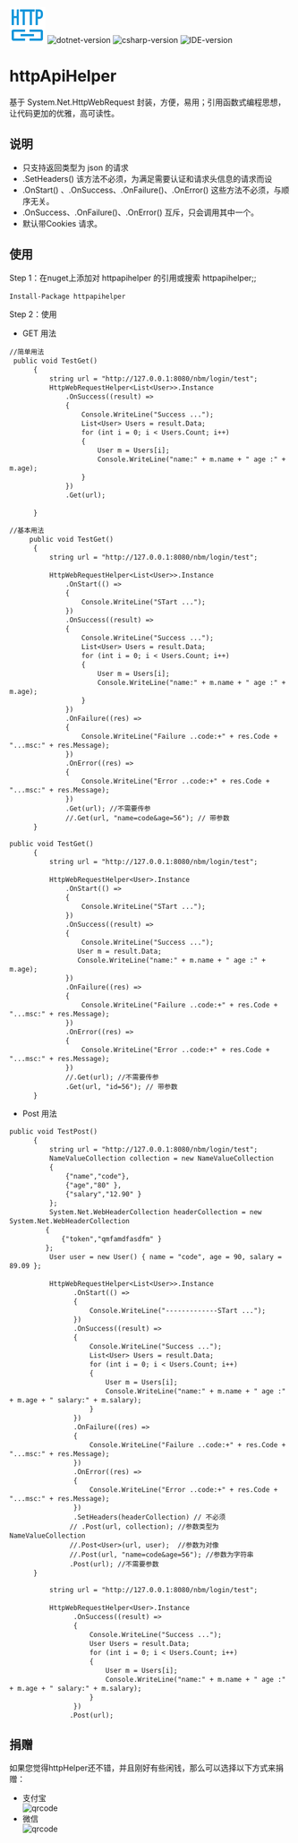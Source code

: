 ![logo](https://raw.githubusercontent.com/crazywolfcode/httpHelper/master/logo.png)
![dotnet-version](https://img.shields.io/badge/.net-%3E%3D4.0-blue.svg) 
![csharp-version](https://img.shields.io/badge/C%23-7.3-blue.svg) 
![IDE-version](https://img.shields.io/badge/IDE-vs2019-blue.svg)
# httpApiHelper
基于 System.Net.HttpWebRequest 封装，方便，易用；引用函数式编程思想，让代码更加的优雅，高可读性。

## 说明
  * 只支持返回类型为 json 的请求
  * .SetHeaders() 该方法不必须，为满足需要认证和请求头信息的请求而设
  * .OnStart() 、.OnSuccess、.OnFailure()、.OnError() 这些方法不必须，与顺序无关。
  * .OnSuccess、.OnFailure()、.OnError() 互斥，只会调用其中一个。
  * 默认带Cookies 请求。
  
## 使用

Step 1：在nuget上添加对 httpapihelper 的引用或搜索 httpapihelper;; 

```Install-Package httpapihelper```

Step 2：使用
  * GET 用法
  ```
  //简单用法
   public void TestGet()
        {
            string url = "http://127.0.0.1:8080/nbm/login/test";
            HttpWebRequestHelper<List<User>>.Instance              
                .OnSuccess((result) =>
                {
                    Console.WriteLine("Success ...");
                    List<User> Users = result.Data;
                    for (int i = 0; i < Users.Count; i++)
                    {
                        User m = Users[i];
                        Console.WriteLine("name:" + m.name + " age :" + m.age);
                    }
                })
                .Get(url); 
              
        }
  ```
  
  ```
  //基本用法
       public void TestGet()
        {
            string url = "http://127.0.0.1:8080/nbm/login/test";

            HttpWebRequestHelper<List<User>>.Instance
                .OnStart(() =>
                {
                    Console.WriteLine("STart ...");
                })
                .OnSuccess((result) =>
                {
                    Console.WriteLine("Success ...");
                    List<User> Users = result.Data;
                    for (int i = 0; i < Users.Count; i++)
                    {
                        User m = Users[i];
                        Console.WriteLine("name:" + m.name + " age :" + m.age);
                    }
                })
                .OnFailure((res) =>
                {
                    Console.WriteLine("Failure ..code:+" + res.Code + "...msc:" + res.Message);
                })
                .OnError((res) =>
                {
                    Console.WriteLine("Error ..code:+" + res.Code + "...msc:" + res.Message);
                })
                .Get(url); //不需要传参
                //.Get(url, "name=code&age=56"); // 带参数
        }
  ```
  
  ```
  public void TestGet()
        {
            string url = "http://127.0.0.1:8080/nbm/login/test";

            HttpWebRequestHelper<User>.Instance
                .OnStart(() =>
                {
                    Console.WriteLine("STart ...");
                })
                .OnSuccess((result) =>
                {
                    Console.WriteLine("Success ...");
                   User m = result.Data;                   
                   Console.WriteLine("name:" + m.name + " age :" + m.age);                    
                })
                .OnFailure((res) =>
                {
                    Console.WriteLine("Failure ..code:+" + res.Code + "...msc:" + res.Message);
                })
                .OnError((res) =>
                {
                    Console.WriteLine("Error ..code:+" + res.Code + "...msc:" + res.Message);
                })
                //.Get(url); //不需要传参
                .Get(url, "id=56"); // 带参数
        }
  ```
  
  * Post 用法
  
  ```
  public void TestPost()
        {
            string url = "http://127.0.0.1:8080/nbm/login/test";
            NameValueCollection collection = new NameValueCollection
            {
                {"name","code"},
                {"age","80" },
                {"salary","12.90" }
            };
            System.Net.WebHeaderCollection headerCollection = new System.Net.WebHeaderCollection
           {
               {"token","qmfamdfasdfm" }
           };
            User user = new User() { name = "code", age = 90, salary = 89.09 };

            HttpWebRequestHelper<List<User>>.Instance
                  .OnStart(() =>
                  {
                      Console.WriteLine("-------------STart ...");
                  })
                  .OnSuccess((result) =>
                  {
                      Console.WriteLine("Success ...");
                      List<User> Users = result.Data;
                      for (int i = 0; i < Users.Count; i++)
                      {
                          User m = Users[i];
                          Console.WriteLine("name:" + m.name + " age :" + m.age + " salary:" + m.salary);
                      }
                  })
                  .OnFailure((res) =>
                  {
                      Console.WriteLine("Failure ..code:+" + res.Code + "...msc:" + res.Message);
                  })
                  .OnError((res) =>
                  {
                      Console.WriteLine("Error ..code:+" + res.Code + "...msc:" + res.Message);
                  })
                  .SetHeaders(headerCollection) // 不必须
                 // .Post(url, collection); //参数类型为 NameValueCollection
                 //.Post<User>(url, user);  //参数为对像 
                 //.Post(url, "name=code&age=56"); //参数为字符串
                 .Post(url); //不需要参数
        }
  ```
  ```
            string url = "http://127.0.0.1:8080/nbm/login/test";
          
            HttpWebRequestHelper<User>.Instance                
                  .OnSuccess((result) =>
                  {
                      Console.WriteLine("Success ...");
                      User Users = result.Data;
                      for (int i = 0; i < Users.Count; i++)
                      {
                          User m = Users[i];
                          Console.WriteLine("name:" + m.name + " age :" + m.age + " salary:" + m.salary);
                      }
                  })                 
                 .Post(url);

  ```

## 捐赠
如果您觉得httpHelper还不错，并且刚好有些闲钱，那么可以选择以下方式来捐赠：

* 支付宝  
![qrcode](https://raw.githubusercontent.com/crazywolfcode/httpHelper/master/zfb.jpg)
* 微信  
![qrcode](https://raw.githubusercontent.com/crazywolfcode/httpHelper/master/wxRevard.png)
